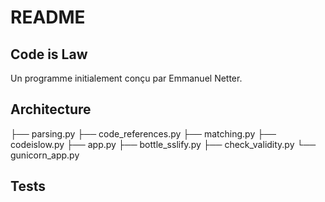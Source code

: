 # README

## Code is Law

Un programme initialement conçu par Emmanuel Netter. 

## Architecture

├── parsing.py
├── code_references.py
├── matching.py
├── codeislow.py
├── app.py
├── bottle_sslify.py
├── check_validity.py
└── gunicorn_app.py

## Tests